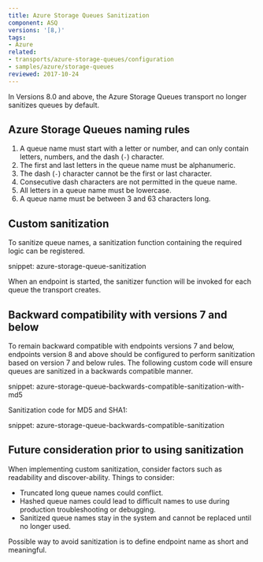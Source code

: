```yaml
---
title: Azure Storage Queues Sanitization
component: ASQ
versions: '[8,)'
tags:
- Azure
related:
- transports/azure-storage-queues/configuration
- samples/azure/storage-queues
reviewed: 2017-10-24
---
```



In Versions 8.0 and above, the Azure Storage Queues transport no longer sanitizes queues by default.


## Azure Storage Queues naming rules

 1. A queue name must start with a letter or number, and can only contain letters, numbers, and the dash (`-`) character.
 1. The first and last letters in the queue name must be alphanumeric.
 1. The dash (`-`) character cannot be the first or last character.
 1. Consecutive dash characters are not permitted in the queue name.
 1. All letters in a queue name must be lowercase.
 1. A queue name must be between 3 and 63 characters long.


## Custom sanitization

To sanitize queue names, a sanitization function containing the required logic can be registered.

snippet: azure-storage-queue-sanitization

When an endpoint is started, the sanitizer function will be invoked for each queue the transport creates.


## Backward compatibility with versions 7 and below

To remain backward compatible with endpoints versions 7 and below, endpoints version 8 and above should be configured to perform sanitization based on version 7 and below rules. The following custom code will ensure queues are sanitized in a backwards compatible manner.

snippet: azure-storage-queue-backwards-compatible-sanitization-with-md5

Sanitization code for MD5 and SHA1:

snippet: azure-storage-queue-backwards-compatible-sanitization


## Future consideration prior to using sanitization

When implementing custom sanitization, consider factors such as readability and discover-ability. Things to consider:

 * Truncated long queue names could conflict.
 * Hashed queue names could lead to difficult names to use during production troubleshooting or debugging.
 * Sanitized queue names stay in the system and cannot be replaced until no longer used.

Possible way to avoid sanitization is to define endpoint name as short and meaningful.
